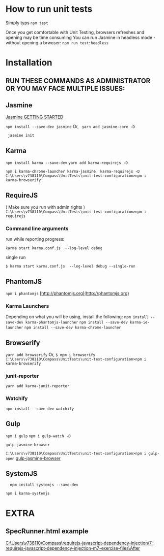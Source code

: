 # How to run unit tests
Simply typs
`npm test`

Once you get comfortable with Unit Testing, browsers refreshes and opening may be time consuming
You can run Jasmine in headless mode - without opening a brwoser:
`npm run test:headless`

# Installation
## RUN THESE COMMANDS AS ADMINISTRATOR OR YOU MAY FACE MULTIPLE ISSUES:


## Jasmine

[Jasmine GETTING STARTED](https://jasmine.github.io/pages/getting_started.html)

`npm install --save-dev jasmine`
Or,
` yarn add jasmine-core -D`

` jasmine init`

## Karma

`npm install karma --save-dev`
`yarn add karma-requirejs -D`

`npm i karma-chrome-launcher karma-jasmine  karma-requirejs -D`
`C:\Users\v738110\Compass\UnitTests\unit-test-configuration>npm i karma-browserify`

## RequireJS

( Make sure you run with admin rights )
`C:\Users\v738110\Compass\UnitTests\unit-test-configuration>npm i requirejs`

### Command line arguments

run while reporting progress:

`karma start karma.conf.js  --log-level debug`

single run

`$ karma start karma.conf.js  --log-level debug --single-run`

## PhantomJS

`npm i phantomjs`
[http://phantomjs.org](http://phantomjs.org)

### Karma Launchers

Depending on what you will be using, install the following:
`npm install --save-dev karma-phantomjs-launcher`
`npm install --save-dev karma-ie-launcher`
`npm install --save-dev karma-chrome-launcher`

## Browserify

`yarn add browserify`
Or,
`$ npm i browserify`
`C:\Users\v738110\Compass\UnitTests\unit-test-configuration>npm i karma-browserify`

### junit-reporter
`yarn add karma-junit-reporter`

### Watchify
`npm install --save-dev watchify`

## Gulp

`npm i gulp`
`npm i gulp-watch -D    `

`gulp-jasmine-browser`

`C:\Users\v738110\Compass\UnitTests\unit-test-configuration>npm i gulp-open`
[gulp-jasmine-browser](https://github.com/jasmine/gulp-jasmine-browser)

## SystemJS

`  npm install systemjs --save-dev`

`npm i karma-systemjs`

# EXTRA
## SpecRunner.html example

[C:\Users\v738110\Compass\requirejs-javascript-dependency-injection\7-requirejs-javascript-dependency-injection-m7-exercise-files\After](C:\Users\v738110\Compass\requirejs-javascript-dependency-injection\7-requirejs-javascript-dependency-injection-m7-exercise-files\After)